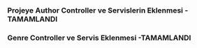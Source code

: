 ### Projeye Author Controller ve Servislerin Eklenmesi -TAMAMLANDI
### Genre Controller ve Servis Eklenmesi -TAMAMLANDI
